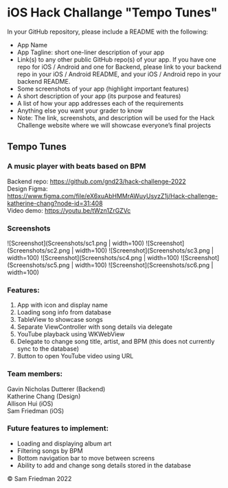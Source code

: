 # iOS Hack Challange "Tempo Tunes"
 
 In your GitHub repository, please include a README with the following:
- App Name
- App Tagline: short one-liner description of your app
- Link(s) to any other public GitHub repo(s) of your app. If you have one repo for iOS / Android and one for Backend, please link to your backend repo in your iOS / Android README, and your iOS / Android repo in your backend README.
- Some screenshots of your app (highlight important features)
- A short description of your app (its purpose and features)
- A list of how your app addresses each of the requirements
- Anything else you want your grader to know
- Note: The link, screenshots, and description will be used for the Hack Challenge website where we will showcase everyone’s final projects

## Tempo Tunes
### A music player with beats based on BPM
Backend repo: https://github.com/gnd23/hack-challenge-2022<br/>
Design Figma: https://www.figma.com/file/eX6xuAbHMMrAWuyUsyzZ1j/Hack-challenge-katherine-chang?node-id=31:408<br/>
Video demo: https://youtu.be/tWzn1ZrGZVc

### Screenshots
![Screenshot](Screenshots/sc1.png | width=100)
![Screenshot](Screenshots/sc2.png | width=100)
![Screenshot](Screenshots/sc3.png | width=100)
![Screenshot](Screenshots/sc4.png | width=100)
![Screenshot](Screenshots/sc5.png | width=100)
![Screenshot](Screenshots/sc6.png | width=100)

### Features:
1. App with icon and display name
2. Loading song info from database
3. TableView to showcase songs
4. Separate ViewController with song details via delegate
5. YouTube playback using WKWebView
6. Delegate to change song title, artist, and BPM (this does not currently sync to the database)
7. Button to open YouTube video using URL

### Team members:
Gavin Nicholas Dutterer (Backend)\
Katherine Chang (Design)\
Allison Hui (iOS)\
Sam Friedman (iOS)

### Future features to implement:
- Loading and displaying album art
- Filtering songs by BPM
- Bottom navigation bar to move between screens
- Ability to add and change song details stored in the database


© Sam Friedman 2022
